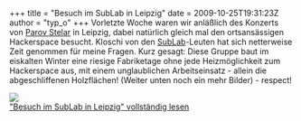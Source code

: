 +++
title = "Besuch im SubLab in Leipzig"
date = 2009-10-25T19:31:23Z
author = "typ_o"
+++
Vorletzte Woche waren wir anläßlich des Konzerts von [Parov
Stelar](http://www.parovstelar.com/) in Leipzig, dabei natürlich gleich
mal den ortsansässigen Hackerspace besucht. Kloschi von den
[SubLab](http://sublab.org/)-Leuten hat sich netterweise Zeit genommen
für meine Fragen. Kurz gesagt: Diese Gruppe baut im eiskalten Winter
eine riesige Fabriketage ohne jede Heizmöglichkeit zum Hackerspace aus,
mit einem unglaublichen Arbeitseinsatz - allein die abgeschliffenen
Holzflächen\! (Weiter unten noch ein mehr Bilder) - respect\!  
  
![](https://flipdot.org/blog/uploads/IMG_6630.JPG)  
["Besuch im SubLab in Leipzig" vollständig
lesen](https://flipdot.org/blog/archives/45-Besuch-im-SubLab-in-Leipzig.html#extended)
